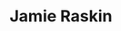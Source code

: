 ---
layout: default
tag: MD
title: Jamie Raskin
image: http://rivista-cdn.bethesdamagazine.com/images/cache/cache_6/cache_a/cache_0/Raskin-cfd620a6.jpeg?ver=1457056189&aspectratio=1.1514598540146
district: 8
party: Democrat
seat: House
website: https://jamieraskin.com/
donate: https://secure.actblue.com/contribute/page/sdjamieraskin
---